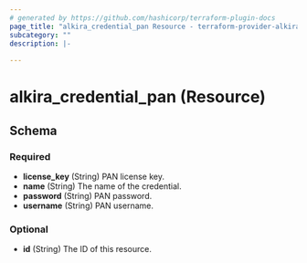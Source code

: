 ```yaml
---
# generated by https://github.com/hashicorp/terraform-plugin-docs
page_title: "alkira_credential_pan Resource - terraform-provider-alkira"
subcategory: ""
description: |-
  
---
```


# alkira_credential_pan (Resource)





<!-- schema generated by tfplugindocs -->
## Schema

### Required

- **license_key** (String) PAN license key.
- **name** (String) The name of the credential.
- **password** (String) PAN password.
- **username** (String) PAN username.

### Optional

- **id** (String) The ID of this resource.


